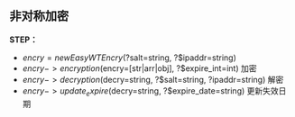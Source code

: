 ## 非对称加密

**STEP：**

* $encry = new EasyWTEncry(?$salt=string, ?$ipaddr=string)
* $encry->encryption($encry=[str|arr|obj], ?$expire_int=int) 加密
* $encry->decryption($decry=string, ?$salt=string, ?ipaddr=string) 解密
* $encry->update_expire($decry=string, ?$expire_date=string) 更新失效日期
